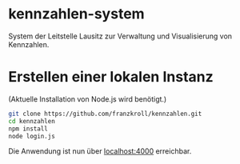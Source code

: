 # kennzahlen-system

System der Leitstelle Lausitz zur Verwaltung und Visualisierung von Kennzahlen.

# Erstellen einer lokalen Instanz

(Aktuelle Installation von Node.js wird benötigt.)

```sh
git clone https://github.com/franzkroll/kennzahlen.git
cd kennzahlen
npm install
node login.js
```

Die Anwendung ist nun über [localhost:4000](http://localhost:3000/) erreichbar.


